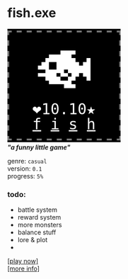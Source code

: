 # fish.exe
![Image](gfx/scrsht.png)  
***"a funny little game"***  

genre: `casual`  
version: `0.1`  
progress: `5%`  

### todo:
* battle system
* reward system
* more monsters
* balance stuff
* lore & plot
*

[[play now]](https://lizard32.neocities.org/fish/)  
[[more info]](fish.txt)
